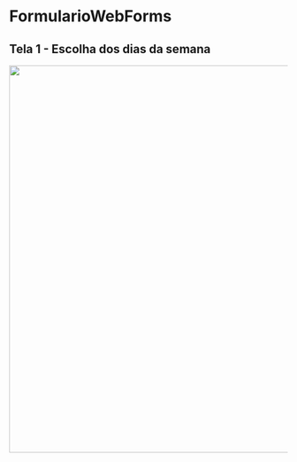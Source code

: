# FormularioWebForms

##  Tela 1 - Escolha dos dias da semana
<div align="center">
<img src="https://github.com/harrisonmk/FormularioWebForms/assets/20427134/413e64fe-83d2-406f-8090-a36d3e78d86b" width="700px" />
</div>
